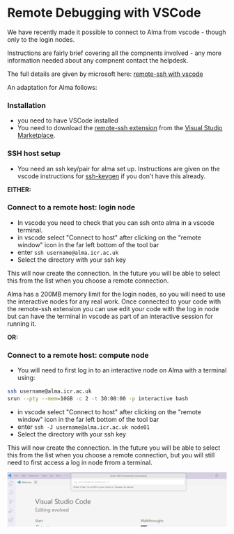 # Remote Debugging with VSCode

We have recently made it possible to connect to Alma from vscode - though only to the login nodes.

Instructions are fairly brief covering all the compnents involved - any more information needed about any compnent contact the helpdesk.

The full details are given by microsoft here: [remote-ssh with vscode](https://code.visualstudio.com/docs/remote/ssh#:~:text=Connect%20to%20a%20remote%20host&text=In%20VS%20Code%2C%20select%20Remote,hostname%20as%20in%20step%201.)  

An adaptation for Alma follows:  

### Installation
- you need to have VSCode installed
- You need to download the [remote-ssh extension](https://marketplace.visualstudio.com/items?itemName=ms-vscode-remote.remote-ssh) from the [Visual Studio Marketplace](https://marketplace.visualstudio.com/).

### SSH host setup
- You need an ssh key/pair for alma set up. Instructions are given on the vscode instructions for [ssh-keygen](https://code.visualstudio.com/docs/remote/troubleshooting#_improving-your-security-with-a-dedicated-key) if you don't have this already.

**EITHER:**  
### Connect to a remote host: login node
- In vscode you need to check that you can ssh onto alma in a vscode terminal.
- in vscode select "Connect to host" after clicking on the "remote window" icon in the far left bottom of the tool bar
- enter `ssh username@alma.icr.ac.uk`
- Select the directory with your ssh key

This will now create the connection. In the future you will be able to select this from the list when you choose a remote connection.

Alma has a 200MB memory limit for the login nodes, so you will need to use the interactive nodes for any real work. Once connected to your code with the remote-ssh extension you can use edit your code with the log in node but can have the terminal in vscode as part of an interactive session for running it.

**OR:**
### Connect to a remote host: compute node
- You will need to first log in to an interactive node on Alma with a terminal using:
```bash
ssh username@alma.icr.ac.uk
srun --pty --mem=10GB -c 2 -t 30:00:00 -p interactive bash
```
- in vscode select "Connect to host" after clicking on the "remote window" icon in the far left bottom of the tool bar
- enter `ssh -J username@alma.icr.ac.uk node01`
- Select the directory with your ssh key

This will now create the connection. In the future you will be able to select this from the list when you choose a remote connection, but you will still need to first access a log in node frrom a terminal.

![alt text](../assets/vscode.png)